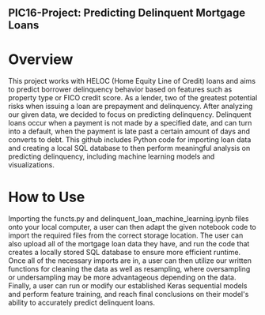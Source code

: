 ## PIC16-Project: Predicting Delinquent Mortgage Loans
# Overview
  This project works with HELOC (Home Equity Line of Credit) loans and aims to predict borrower delinquency behavior based on features such as property type or FICO credit score. As a lender, two of the greatest potential risks when issuing a loan are prepayment and delinquency. After analyzing our given data, we decided to focus on predicting delinquency. Delinquent loans occur when a payment is not made by a specified date, and can turn into a default, when the payment is late past a certain amount of days and converts to debt. 
	This github includes Python code for importing loan data and creating a local SQL database to then perform meaningful analysis on predicting delinquency, including machine learning models and visualizations.

# How to Use
  Importing the functs.py and delinquent_loan_machine_learning.ipynb files onto your local computer, a user can then adapt the given notebook code to import the required files from the correct storage location. The user can also upload all of the mortgage loan data they have, and run the code that creates a locally stored SQL database to ensure more efficient runtime. 
  Once all of the necessary imports are in, a user can then utilize our written functions for cleaning the data as well as resampling, where oversampling or undersampling may be more advantageous depending on the data.
  Finally, a user can run or modify our established Keras sequential models and perform feature training, and reach final conclusions on their model's ability to accurately predict delinquent loans.
